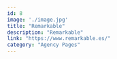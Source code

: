 ```yaml
---
id: 8
image: './image.jpg'
title: "Remarkable"
description: "Remarkable"
link: "https://www.remarkable.es/"
category: "Agency Pages"
---
```

